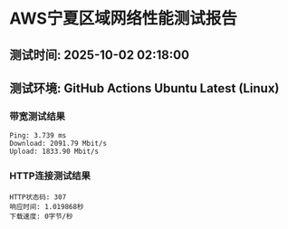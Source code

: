 # AWS宁夏区域网络性能测试报告
## 测试时间: 2025-10-02 02:18:00
## 测试环境: GitHub Actions Ubuntu Latest (Linux)

### 带宽测试结果
```
Ping: 3.739 ms
Download: 2091.79 Mbit/s
Upload: 1833.90 Mbit/s
```

### HTTP连接测试结果
```
HTTP状态码: 307
响应时间: 1.019868秒
下载速度: 0字节/秒
```

